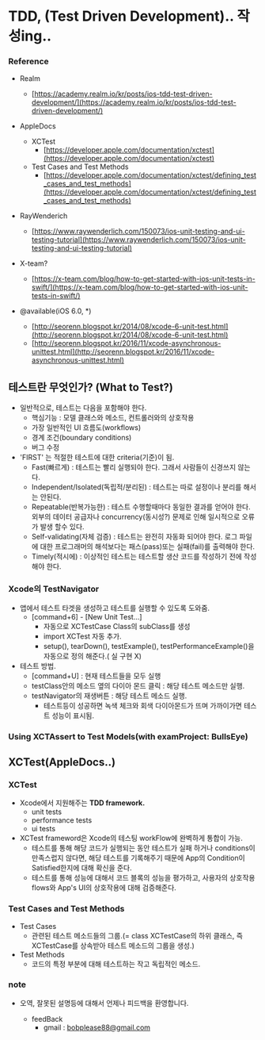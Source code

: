 # TDD, (Test Driven Development).. 작성ing..

### Reference
- Realm
	- [https://academy.realm.io/kr/posts/ios-tdd-test-driven-development/](https://academy.realm.io/kr/posts/ios-tdd-test-driven-development/)

- AppleDocs
	- XCTest
		- [https://developer.apple.com/documentation/xctest](https://developer.apple.com/documentation/xctest)
	- Test Cases and Test Methods
		- [https://developer.apple.com/documentation/xctest/defining_test_cases_and_test_methods](https://developer.apple.com/documentation/xctest/defining_test_cases_and_test_methods)

- RayWenderich
	- [https://www.raywenderlich.com/150073/ios-unit-testing-and-ui-testing-tutorial](https://www.raywenderlich.com/150073/ios-unit-testing-and-ui-testing-tutorial)

- X-team?
	- [https://x-team.com/blog/how-to-get-started-with-ios-unit-tests-in-swift/](https://x-team.com/blog/how-to-get-started-with-ios-unit-tests-in-swift/)

- @available(iOS 6.0, *)
	- [http://seorenn.blogspot.kr/2014/08/xcode-6-unit-test.html](http://seorenn.blogspot.kr/2014/08/xcode-6-unit-test.html)
	- [http://seorenn.blogspot.kr/2016/11/xcode-asynchronous-unittest.html](http://seorenn.blogspot.kr/2016/11/xcode-asynchronous-unittest.html)

## 테스트란 무엇인가? (What to Test?)
- 일반적으로, 테스트는 다음을 포함해야 한다.
	- 핵심기능 : 모델 클래스와 메소드, 컨트롤러와의 상호작용
	- 가장 일반적인 UI 흐름도(workflows)
	- 경계 조건(boundary conditions)
	- 버그 수정
- 'FIRST' 는 적절한 테스트에 대한 criteria(기준)이 됨.
	- Fast(빠르게) : 테스트는 빨리 실행되야 한다. 그래서 사람들이 신경쓰지 않는다.
	- Independent/Isolated(독립적/분리된) : 테스트는 따로 설정이나 분리를 해서는 안된다.
	- Repeatable(반복가능한) : 테스트 수행할때마다 동일한 결과를 얻어야 한다. 외부의 데이터 공급자나 concurrency(동시성?) 문제로 인해 일시적으로 오류가 발생 할수 있다.
	- Self-validating(자체 검증) : 테스트는 완전히 자동화 되어야 한다. 로그 파일에 대한 프로그래머의 해석보다는 패스(pass)또는 실패(fail)를 출력해야 한다.
	- Timely(적시에) : 이상적인 테스트는 테스트할 생산 코드를 작성하기 전에 작성해야 한다.

### Xcode의 TestNavigator
- 앱에서 테스트 타겟을 생성하고 테스트를 실행할 수 있도록 도와줌.
	- [command+6] - [New Unit Test...]
		- 자동으로 XCTestCase Class의 subClass를 생성
		- import XCTest 자동 추가.
		- setup(), tearDown(), testExample(), testPerformanceExample()을 자동으로 정의 해준다.( 실 구현 X)
- 테스트 방법.
	- [command+U] : 현재 테스트들을 모두 실행
	- testClass안의 메소드 옆의 다이아 몬드 클릭 : 해당 테스트 메소드만 실행.
	- testNavigator의 재생버튼 : 해당 테스트 메소드 실행.
		- 테스트등이 성공하면 녹색 체크와 회색 다이아몬드가 뜨며 가까이가면 테스트 성능이 표시됨.

### Using XCTAssert to Test Models(with examProject: BullsEye)





		

## XCTest(AppleDocs..)

### XCTest

- Xcode에서 지원해주는 **TDD framework.**
	- unit tests
	- performance tests
	- ui tests
- XCTest frameword은 Xcode의 테스팅 workFlow에 완벽하게 통합이 가능.
	- 테스트를 통해 해당 코드가 실행되는 동안 테스트가 실패 하거나 conditions이 만족스럽지 않다면, 해당 테스트를 기록해주기 때문에 App의 Condition이 Satisfied한지에 대해 확신을 준다.
	- 테스트를 통해 성능에 대해서 코드 블록의 성능을 평가하고, 사용자의 상호작용 flows와 App's UI의 상호작용에 대해 검증해준다.

	
### Test Cases and Test Methods	

- Test Cases
	- 관련된 테스트 메소드들의 그룹.(= class XCTestCase의 하위 클래스, 즉 XCTestCase를 상속받아 테스트 메소드의 그룹을 생성.)
- Test Methods
	- 코드의 특정 부분에 대해 테스트하는 작고 독립적인 메소드.





### note
- 오역, 잘못된 설명등에 대해서 언제나 피드백을 환영합니다.

	- feedBack
		- gmail : [bobplease88@gmail.com](bobplease88@gmail.com)

